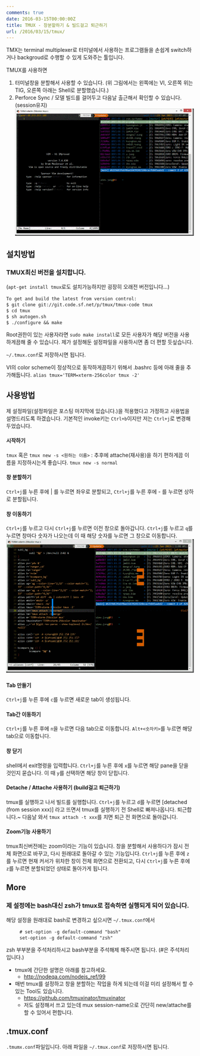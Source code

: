 ```yaml
---
comments: true
date: 2016-03-15T00:00:00Z
title: TMUX - 창분할하기 & 빌드걸고 퇴근하기
url: /2016/03/15/tmux/
---
```


TMX는 terminal multiplexer로 터미널에서 사용하는 프로그램들을 손쉽게 switch하거나 backgroud로 수행할 수 있게 도와주는 툴입니다.

TMUX를 사용하면

1. 터미널창을 분할해서 사용할 수 있습니다. (위 그림에서는 왼쪽에는 VI, 오른쪽 위는 TIG, 오른쪽 아래는 Shell로 분할했습니다.)
2. Perforce Sync / 모델 빌드를 걸어두고 다음날 출근해서 확인할 수 있습니다. (session유지)
  ![](2016-03-15-tmux.assets/tmux_preview.gif)

## 설치방법

### TMUX최신 버전을 설치합니다.
(`apt-get install tmux`로도 설치가능하지만 굉장히 오래전 버전입니다...)

```
To get and build the latest from version control:
$ git clone git://git.code.sf.net/p/tmux/tmux-code tmux
$ cd tmux
$ sh autogen.sh
$ ./configure && make
```

Root권한이 있는 사용자라면 `sudo make install`로 모든 사용자가 해당 버전을 사용하게끔해 줄 수 있습니다.
제가 설정해둔 설정파일을 사용하시면 좀 더 편할 듯싶습니다.

`~/.tmux.conf`로 저장하시면 됩니다.

VI의 color scheme이 정상적으로 동작하게끔하기 위해서 .bashrc 등에 아래 줄을 추가해둡니다.
`alias tmux='TERM=xterm-256color tmux -2'`

## 사용방법

제 설정파일(설정파일은 포스팅 마지막에 있습니다.)을 적용했다고 가정하고 사용법을 설명드리도록 하겠습니다.
기본적인 invoke키는 `Ctrl+b`이지만 저는 ``Ctrl+j``로 변경해두었습니다.

#### 시작하기

`tmux` 혹은 `tmux new -s <원하는 이름>`
: 추후에 attache(재사용)을 하기 편하게끔 이름을 지정하시는게 좋습니다. `tmux new -s normal`

#### 창 분할하기

`Ctrl+j`를 누른 후에 | 를 누르면 좌우로 분할되고,
`Ctrl+j`를 누른 후에 - 를 누르면 상하로 분할됩니다.

#### 창 이동하기

`Ctrl+j`를 누르고 다시 `Ctrl+j`를 누르면 이전 창으로 돌아갑니다.
`Ctrl+j`를 누르고 `q`를 누르면 창마다 숫자가 나오는데 이 때 해당 숫자를 누르면 그 창으로 이동합니다.
![](2016-03-15-tmux.assets/tmux_number.gif)

#### Tab 만들기

`Ctrl+j`를 누른 후에 `c`를 누르면 새로운 tab이 생성됩니다.

#### Tab간 이동하기

`Ctrl+j`를 누른 후에 `n`을 누르면 다음 tab으로 이동합니다.
`Alt+<숫자키>`를 누르면 해당 tab으로 이동합니다.

#### 창 닫기

shell에서 exit명령을 입력합니다.
`Ctrl+j`를 누른 후에 `x`를 누르면 해당 pane을 닫을 것인지 묻습니다. 이 때 `y`를 선택하면 해당 창이 닫힙니다.

#### Detache / Attache 사용하기 (build걸고 퇴근하기)

tmux를 실행하고 나서 빌드를 실행합니다.
`Ctrl+j`를 누르고 `d`를 누르면 [detached (from session xxx)] 라고 뜨면서 tmux를 실행하기 전 Shell로 빠져나옵니다.
퇴근합니다.~
다음날 와서 `tmux attach -t xxx`를 치면 퇴근 전 화면으로 돌아갑니다.

#### Zoom기능 사용하기

tmux최신버전에는 zoom이라는 기능이 있습니다. 창을 분할해서 사용하다가 잠시 전체 화면으로 바꾸고, 다시 원래대로 돌아갈 수 있는 기능입니다.
`Ctrl+j`를 누른 후에 `z`를 누르면 현재 커서가 위차한 창이 전체 화면으로 전환되고, 다시 `Ctrl+j`를 누른 후에 `z`를 누르면 분할되었던 상태로 돌아가게 됩니다.

## More

### 제 설정에는 bash대신 zsh가 tmux로 접속하면 실행되게 되어 있습니다.
해당 설정을 원래대로 bash로 변경하고 싶으시면 `~/.tmux.conf`에서

```
     # set-option -g default-command "bash"
     set-option -g default-command "zsh"
```

zsh 부부분을 주석처리하시고 bash부분을 주석해제 해주시면 됩니다. (#은 주석처리입니다.)

* tmux에 간단한 설명은 아래를 참고하세요.
   * http://nodeqa.com/nodejs_ref/99
* 매번 tmux를 설정하고 창을 분할하는 작업을 하게 되는데 이걸 미리 설정해서 할 수 있는 Tool도 있습니다.
   * https://github.com/tmuxinator/tmuxinator
   * 저도 설정해서 쓰고 있는데 mux session-name으로 간단히 new/attache를 할 수 있어서 편합니다.

## .tmux.conf
`.tmumx.conf`파일입니다. 아래 파일을 `~/.tmux.conf`로 저장하시면 됩니다.

<script src="https://gist.github.com/code4rain/374c53829bea88cbe328.js"></script>
